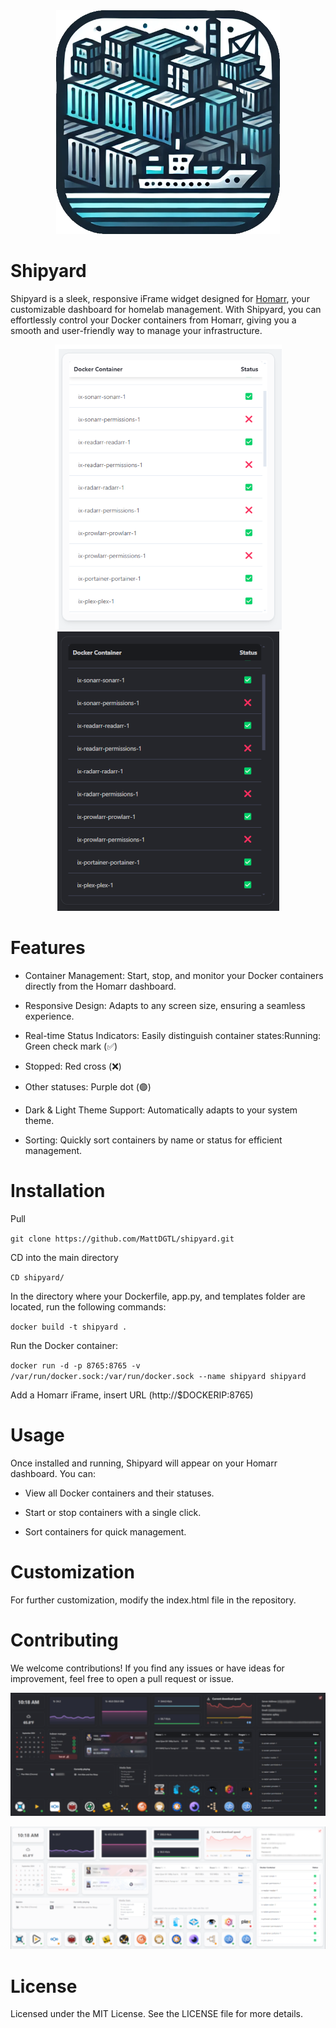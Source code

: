 <div align="center">
  <img src="https://github.com/MattDGTL/shipyard/blob/main/images/shipyard.png">
</div>

# Shipyard

Shipyard is a sleek, responsive iFrame widget designed for [Homarr](https://github.com/ajnart/homarr "Homarr"), your customizable dashboard for homelab management. With Shipyard, you can effortlessly control your Docker containers from Homarr, giving you a smooth and user-friendly way to manage your infrastructure.

<div align="center">
  <img src="https://github.com/MattDGTL/shipyard/blob/main/images/ss-shipyard-light.png"> <img src="https://github.com/MattDGTL/shipyard/blob/main/images/ss-shipyard-dark.png">
</div>

# Features
- Container Management: Start, stop, and monitor your Docker containers directly from the Homarr dashboard.

- Responsive Design: Adapts to any screen size, ensuring a seamless experience.

- Real-time Status Indicators: Easily distinguish container states:Running: Green check mark (✅)

- Stopped: Red cross (❌)

- Other statuses: Purple dot (🟣)

- Dark & Light Theme Support: Automatically adapts to your system theme.

- Sorting: Quickly sort containers by name or status for efficient management.

# Installation

Pull

`git clone https://github.com/MattDGTL/shipyard.git`

CD into the main directory

`CD shipyard/`

In the directory where your Dockerfile, app.py, and templates folder are located, run the following commands:

`docker build -t shipyard .`

Run the Docker container:

`docker run -d -p 8765:8765 -v /var/run/docker.sock:/var/run/docker.sock --name shipyard shipyard`

 Add a Homarr iFrame, insert URL (http://$DOCKERIP:8765)



# Usage

Once installed and running, Shipyard will appear on your Homarr dashboard. You can:

- View all Docker containers and their statuses.

- Start or stop containers with a single click.

- Sort containers for quick management.

# Customization

For further customization, modify the index.html file in the repository.

# Contributing

We welcome contributions! If you find any issues or have ideas for improvement, feel free to open a pull request or issue.


![](https://github.com/MattDGTL/shipyard/blob/main/images/ss-dark.png)

![](https://github.com/MattDGTL/shipyard/blob/main/images/ss-light.png)

# License

Licensed under the MIT License. See the LICENSE file for more details.


